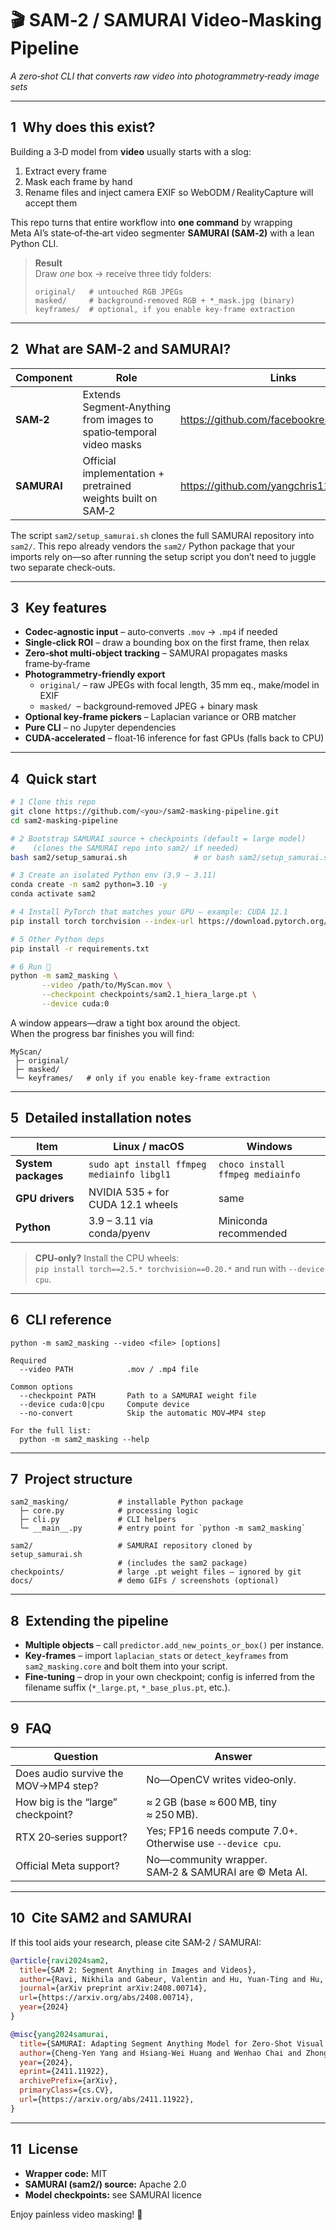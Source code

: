 # 🎬 SAM‑2 / SAMURAI Video‑Masking Pipeline
_A zero‑shot CLI that converts raw video into photogrammetry‑ready image sets_

---

## 1 Why does this exist?
Building a 3‑D model from **video** usually starts with a slog:

1. Extract every frame  
2. Mask each frame by hand  
3. Rename files and inject camera EXIF so WebODM / RealityCapture will accept them  

This repo turns that entire workflow into **one command** by wrapping
Meta AI’s state‑of‑the‑art video segmenter **SAMURAI (SAM‑2)** with a lean Python CLI.

> **Result**  
> Draw _one_ box → receive three tidy folders:
>
> ```
> original/   # untouched RGB JPEGs
> masked/     # background‑removed RGB + *_mask.jpg (binary)
> keyframes/  # optional, if you enable key‑frame extraction
> ```

---

## 2 What are SAM‑2 and SAMURAI?
| Component | Role | Links |
|-----------|------|-------|
| **SAM‑2** | Extends Segment‑Anything from images to spatio‑temporal video masks | <https://github.com/facebookresearch/sam2> |
| **SAMURAI** | Official implementation + pretrained weights built on SAM‑2 | <https://github.com/yangchris11/samurai> |

The script `sam2/setup_samurai.sh` clones the full SAMURAI repository into
`sam2/`. This repo already vendors the `sam2/` Python package that your imports
rely on—so after running the setup script you don’t need to juggle two separate
check‑outs.

---

## 3 Key features
* **Codec‑agnostic input** – auto‑converts `.mov` → `.mp4` if needed  
* **Single‑click ROI** – draw a bounding box on the first frame, then relax  
* **Zero‑shot multi‑object tracking** – SAMURAI propagates masks frame‑by‑frame  
* **Photogrammetry‑friendly export**
  * `original/` – raw JPEGs with focal length, 35 mm eq., make/model in EXIF  
  * `masked/`  – background‑removed JPEG + binary mask  
* **Optional key‑frame pickers** – Laplacian variance or ORB matcher  
* **Pure CLI** – no Jupyter dependencies  
* **CUDA‑accelerated** – float‑16 inference for fast GPUs (falls back to CPU)

---

## 4 Quick start

```bash
# 1 Clone this repo
git clone https://github.com/<you>/sam2-masking-pipeline.git
cd sam2-masking-pipeline

# 2 Bootstrap SAMURAI source + checkpoints (default = large model)
#    (clones the SAMURAI repo into sam2/ if needed)
bash sam2/setup_samurai.sh               # or bash sam2/setup_samurai.sh small

# 3 Create an isolated Python env (3.9 – 3.11)
conda create -n sam2 python=3.10 -y
conda activate sam2

# 4 Install PyTorch that matches your GPU – example: CUDA 12.1
pip install torch torchvision --index-url https://download.pytorch.org/whl/cu121

# 5 Other Python deps
pip install -r requirements.txt

# 6 Run 🎉
python -m sam2_masking \
       --video /path/to/MyScan.mov \
       --checkpoint checkpoints/sam2.1_hiera_large.pt \
       --device cuda:0
```

A window appears—draw a tight box around the object.  
When the progress bar finishes you will find:

```
MyScan/
 ├─ original/
 ├─ masked/
 └─ keyframes/   # only if you enable key‑frame extraction
```

---

## 5 Detailed installation notes

| Item | Linux / macOS | Windows |
|------|---------------|---------|
| **System packages** | `sudo apt install ffmpeg mediainfo libgl1` | `choco install ffmpeg mediainfo` |
| **GPU drivers** | NVIDIA 535 + for CUDA 12.1 wheels | same |
| **Python** | 3.9 – 3.11 via conda/pyenv | Miniconda recommended |

> **CPU‑only?** Install the CPU wheels:  
> `pip install torch==2.5.* torchvision==0.20.*` and run with `--device cpu`.

---

## 6 CLI reference

```
python -m sam2_masking --video <file> [options]

Required
  --video PATH            .mov / .mp4 file

Common options
  --checkpoint PATH       Path to a SAMURAI weight file
  --device cuda:0|cpu     Compute device
  --no-convert            Skip the automatic MOV→MP4 step

For the full list:
  python -m sam2_masking --help
```

---

## 7 Project structure

```
sam2_masking/           # installable Python package
  ├─ core.py            # processing logic
  ├─ cli.py             # CLI helpers
  └─ __main__.py        # entry point for `python -m sam2_masking`

sam2/                   # SAMURAI repository cloned by setup_samurai.sh
                        # (includes the sam2 package)
checkpoints/            # large .pt weight files – ignored by git
docs/                   # demo GIFs / screenshots (optional)
```

---

## 8 Extending the pipeline
* **Multiple objects** – call `predictor.add_new_points_or_box()` per instance.  
* **Key‑frames** – import `laplacian_stats` or `detect_keyframes`
  from `sam2_masking.core` and bolt them into your script.  
* **Fine‑tuning** – drop in your own checkpoint; config is inferred from
  the filename suffix (`*_large.pt`, `*_base_plus.pt`, etc.).

---

## 9 FAQ

| Question | Answer |
|----------|--------|
| Does audio survive the MOV→MP4 step? | No—OpenCV writes video‑only. |
| How big is the “large” checkpoint? | ≈ 2 GB (base ≈ 600 MB, tiny ≈ 250 MB). |
| RTX 20‑series support? | Yes; FP16 needs compute 7.0+. Otherwise use `--device cpu`. |
| Official Meta support? | No—community wrapper. SAM‑2 & SAMURAI are © Meta AI. |

---

## 10 Cite SAM2 and SAMURAI

If this tool aids your research, please cite SAM‑2 / SAMURAI:

```bibtex
@article{ravi2024sam2,
  title={SAM 2: Segment Anything in Images and Videos},
  author={Ravi, Nikhila and Gabeur, Valentin and Hu, Yuan-Ting and Hu, Ronghang and Ryali, Chaitanya and Ma, Tengyu and Khedr, Haitham and R{\"a}dle, Roman and Rolland, Chloe and Gustafson, Laura and Mintun, Eric and Pan, Junting and Alwala, Kalyan Vasudev and Carion, Nicolas and Wu, Chao-Yuan and Girshick, Ross and Doll{\'a}r, Piotr and Feichtenhofer, Christoph},
  journal={arXiv preprint arXiv:2408.00714},
  url={https://arxiv.org/abs/2408.00714},
  year={2024}
}

@misc{yang2024samurai,
  title={SAMURAI: Adapting Segment Anything Model for Zero-Shot Visual Tracking with Motion-Aware Memory}, 
  author={Cheng-Yen Yang and Hsiang-Wei Huang and Wenhao Chai and Zhongyu Jiang and Jenq-Neng Hwang},
  year={2024},
  eprint={2411.11922},
  archivePrefix={arXiv},
  primaryClass={cs.CV},
  url={https://arxiv.org/abs/2411.11922}, 
}
```

---

## 11 License
* **Wrapper code:** MIT  
* **SAMURAI (sam2/) source:** Apache 2.0  
* **Model checkpoints:** see SAMURAI licence

Enjoy painless video masking! 🚀
